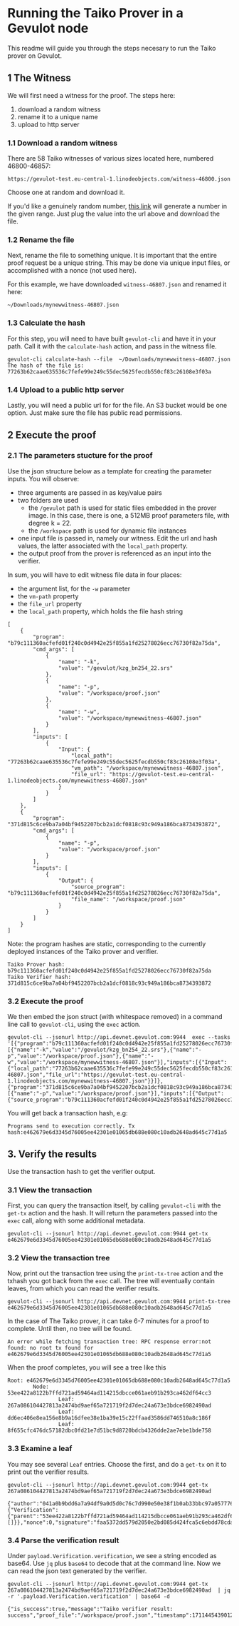 # Running the Taiko Prover in a Gevulot node

This readme will guide you through the steps necesary to run the Taiko prover on Gevulot.


## 1 The Witness

We will first need a witness for the proof.  The steps here:
1. download a random witness
2. rename it to a unique name
3. upload to http server


### 1.1  Download a random witness

There are 58 Taiko witnesses of various sizes located here, numbered 46800-46857:

```
https://gevulot-test.eu-central-1.linodeobjects.com/witness-46800.json
```

Choose one at random and download it.


If you'd like a genuinely random number, [this link](https://www.random.org/integers/?num=1&min=46800&max=46857&col=5&base=10&format=html&rnd=new) will generate a number in the given range.  Just plug the value into the url above and download the file.

### 1.2  Rename the file

Next, rename the file to something unique. It is important that the entire proof request be a unique string.  This may be done via unique input files, or accomplished with a nonce (not used here).

For this example, we have downloaded `witness-46807.json` and renamed it here:
```
~/Downloads/mynewwitness-46807.json
```

### 1.3 Calculate the hash

For this step, you will need to have built `gevulot-cli` and have it in your path.  Call it with the `calculate-hash` action, and pass in the witness file.

```
gevulot-cli calculate-hash --file  ~/Downloads/mynewwitness-46807.json
The hash of the file is: 77263b62caae635536c7fefe99e249c55dec5625fecdb550cf83c26108e3f03a
```


### 1.4  Upload to a public http server

Lastly, you will need a public url for for the file.  An S3 bucket would be one option.  Just make sure the file has public read permissions.

## 2 Execute the proof

### 2.1  The parameters stucture for the proof


Use the json structure below as a template for creating the parameter inputs.  You will observe:
- three arguments are passed in as key/value pairs
- two folders are used
  - the `/gevulot` path is used for static files embedded in the prover image.  In this case, there is one, a 512MB proof parameters file, with degree k = 22.
  - the `/workspace` path is used for dynamic file instances
- one input file is passed in, namely our witness.  Edit the url and hash values, the latter associated with the `local_path` property.
- the output proof from the prover is referenced as an input into the verifier.

In sum, you will have to edit witness file data in four places:
- the argument list, for the `-w` parameter
- the `vm-path` property
- the `file_url` property
- the `local_path` property, which holds the file hash string


```
[
    {
        "program": "b79c111360acfefd01f240c0d4942e25f855a1fd25278026ecc76730f82a75da",
        "cmd_args": [
            {
                "name": "-k",
                "value": "/gevulot/kzg_bn254_22.srs"
            },
            {
                "name": "-p",
                "value": "/workspace/proof.json"
            },
            {
                "name": "-w",
                "value": "/workspace/mynewwitness-46807.json"
            }
        ],
        "inputs": [
            {
                "Input": {
                    "local_path": "77263b62caae635536c7fefe99e249c55dec5625fecdb550cf83c26108e3f03a",
                    "vm_path": "/workspace/mynewwitness-46807.json",
                    "file_url": "https://gevulot-test.eu-central-1.linodeobjects.com/mynewwitness-46807.json"
                }
            }
        ]
    },
    {
        "program": "371d815c6ce9ba7a04bf9452207bcb2a1dcf0818c93c949a186bca8734393872",
        "cmd_args": [
            {
                "name": "-p",
                "value": "/workspace/proof.json"
            }
        ],
        "inputs": [
            {
                "Output": {
                    "source_program": "b79c111360acfefd01f240c0d4942e25f855a1fd25278026ecc76730f82a75da",
                    "file_name": "/workspace/proof.json"
                }
            }
        ]
    }
]
```

Note: the program hashes are static, corresponding to the currently deployed instances of the Taiko prover and verifier.

```
Taiko Prover hash: b79c111360acfefd01f240c0d4942e25f855a1fd25278026ecc76730f82a75da
Taiko Verifier hash: 371d815c6ce9ba7a04bf9452207bcb2a1dcf0818c93c949a186bca8734393872
```

### 3.2  Execute the proof

We then embed the json struct (with whitespace removed) in a command line call to `gevulot-cli`, using the `exec` action.


```
gevulot-cli --jsonurl http://api.devnet.gevulot.com:9944  exec --tasks '[{"program":"b79c111360acfefd01f240c0d4942e25f855a1fd25278026ecc76730f82a75da","cmd_args":[{"name":"-k","value":"/gevulot/kzg_bn254_22.srs"},{"name":"-p","value":"/workspace/proof.json"},{"name":"-w","value":"/workspace/mynewwitness-46807.json"}],"inputs":[{"Input":{"local_path":"77263b62caae635536c7fefe99e249c55dec5625fecdb550cf83c26108e3f03a","vm_path":"/workspace/mynewwitness-46807.json","file_url":"https://gevulot-test.eu-central-1.linodeobjects.com/mynewwitness-46807.json"}}]},{"program":"371d815c6ce9ba7a04bf9452207bcb2a1dcf0818c93c949a186bca8734393872","cmd_args":[{"name":"-p","value":"/workspace/proof.json"}],"inputs":[{"Output":{"source_program":"b79c111360acfefd01f240c0d4942e25f855a1fd25278026ecc76730f82a75da","file_name":"/workspace/proof.json"}}]}]'

```

You will get back a transaction hash, e.g:

```
Programs send to execution correctly. Tx hash:e462679e6d3345d76005ee42301e01065db688e080c10adb2648ad645c77d1a5
```


## 3. Verify the results

Use the transaction hash to get the verifier output.

### 3.1 View the transaction

First, you can query the transaction itself, by calling `gevulot-cli` with the `get-tx` action and the hash.  It will return the parameters passed into the `exec` call, along with some additional metadata.

```
gevulot-cli --jsonurl http://api.devnet.gevulot.com:9944 get-tx e462679e6d3345d76005ee42301e01065db688e080c10adb2648ad645c77d1a5
```
### 3.2 View the transaction tree

Now, print out the transaction tree using the `print-tx-tree` action and the txhash you got back from the `exec` call.  The tree will eventually contain leaves, from which you can read the verifier results.


```
gevulot-cli --jsonurl http://api.devnet.gevulot.com:9944 print-tx-tree e462679e6d3345d76005ee42301e01065db688e080c10adb2648ad645c77d1a5 

```
In the case of The Taiko prover, it can take 6-7 minutes for a proof to complete.  Until then, no tree will be found.

```
An error while fetching transaction tree: RPC response error:not found: no root tx found for e462679e6d3345d76005ee42301e01065db688e080c10adb2648ad645c77d1a5
```


When the proof completes, you will see a tree like this
```
Root: e462679e6d3345d76005ee42301e01065db688e080c10adb2648ad645c77d1a5
        Node: 53ee422a8122b7ffd721ad59464ad114215dbcce061aeb91b293ca462df64cc3
                Leaf: 267a086104427813a2474bd9aef65a721719f2d7dec24a673e3bdce6982490ad
                Leaf: dd6ec406e8ea156e8b9a16dfee38e1ba39e15c22ffaad3586dd746510a8c186f
                Leaf: 8f655cfc476dc57182dbc0fd21e7d51bc9d8720bdcb4326dde2ae7ebe1bde758
```



### 3.3 Examine a leaf

You may see several `Leaf` entries.  Choose the first, and do a `get-tx` on it to print out the verifier results.


```
gevulot-cli --jsonurl http://api.devnet.gevulot.com:9944 get-tx 267a086104427813a2474bd9aef65a721719f2d7dec24a673e3bdce6982490ad

{"author":"041a0b9bdd6a7a94df9a0d5d0c76c7d990e50e38f1b0ab33bbc97a057776b31302391998c692c2afd13ea683cbff2827ce72a2e7d0f91147654e21f0df3d8b34c2","hash":"267a086104427813a2474bd9aef65a721719f2d7dec24a673e3bdce6982490ad","payload":{"Verification":{"parent":"53ee422a8122b7ffd721ad59464ad114215dbcce061aeb91b293ca462df64cc3","verifier":"371d815c6ce9ba7a04bf9452207bcb2a1dcf0818c93c949a186bca8734393872","verification":"eyJpc19zdWNjZXNzIjp0cnVlLCJtZXNzYWdlIjoiVGFpa28gdmVyaWZpZXIgcmVzdWx0OiBzdWNjZXNzIiwicHJvb2ZfZmlsZSI6Ii93b3Jrc3BhY2UvcHJvb2YuanNvbiIsInRpbWVzdGFtcCI6MTcxMTQ0NTQzOTAxMn0=","files":[]}},"nonce":0,"signature":"faa5372dd579d2050e2bd085d424fca5c6ebdd78cdabdbb34d4af5bb4c06c2a0714cec9d26141a9d195828fc8d8833966844aecb0aafa22c0d02648dca52eac4"} 
```


### 3.4 Parse the verification result

Under `payload.Verification.verification`, we see a string encoded as base64. Use `jq` plus `base64` to decode that at the command line.  Now we can read the json text generated by the verifier.

```
gevulot-cli --jsonurl http://api.devnet.gevulot.com:9944 get-tx 267a086104427813a2474bd9aef65a721719f2d7dec24a673e3bdce6982490ad  | jq -r '.payload.Verification.verification' | base64 -d

{"is_success":true,"message":"Taiko verifier result: success","proof_file":"/workspace/proof.json","timestamp":1711445439012}
```



